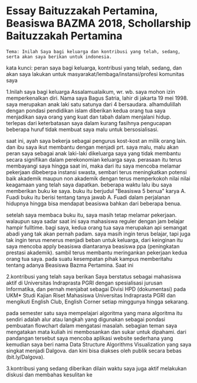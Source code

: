 # Essay Baituzzakah Pertamina, Beasiswa BAZMA 2018, Schollarship Baituzzakah Pertamina

`Tema: Inilah Saya bagi keluarga dan kontribusi yang telah, sedang, serta akan saya berikan untuk indonesia.`

kata kunci: peran saya bagi keluarga, 
kontribusi yang telah, 
sedang, 
dan akan saya lakukan untuk masyarakat/lembaga/instansi/profesi komunitas saya

1.Inilah saya bagi keluarga
Assalamualaikum, wr. wb. saya mohon izin memperkenalkan diri. Nama saya Bagus Satria, lahir di jakarta  19 mei 1998. saya merupakan anak laki satu satunya dari 4 bersaudara. alhamdulillah dengan pondasi pendidikan islam diberikan kedua orang tua saya menjadikan saya orang yang kuat dan tabah dalam menjalani hidup. terlepas dari keterbatasan saya dalam kurang fasihnya pengucapan beberapa huruf tidak membuat saya malu untuk bersosialisasi. 

saat ini, ayah saya bekerja sebagai pengurus kost-kost an milik orang lain. dan ibu saya ikut membantu dengan menjadi prt. saya malu, malu akan peran saya sebagai anak laki-laki dikeluarga saya yang tidak membantu secara signifikan dalam perekonomian keluarga saya.
perasaan itu terus membayangi saya hingga saat ini, maka dari itu saya mencoba melamar pekerjaan dibeberpa instansi swasta, sembari terus meningkatkan potensi baik akademik maupun non akademik dengan terus memperkokoh nilai nilai keagamaan yang telah saya dapatkan. beberapa waktu lalu ibu saya memberikan buku ke saya. buku itu berjudul "Beasiswa 5 benua" karya A. Fuadi buku itu berisi tentang tanya jawab A. Fuadi dalam perjalanan hidupnya hingga bisa mendapat beasiswa bahkan dari beberapa benua.

setelah saya membaca buku itu, saya masih tetap melamar pekerjaan. walaupun saya sadar saat ini saya mahasiswa reguler dengan jam belajar hampir fulltime. bagi saya, kedua orang tua saya merupakan api semangat abadi  yang tak akan pernah padam. 
saya masih ingin terus belajar, tapi juga tak ingin terus menerus menjadi beban untuk keluarga, dari keinginan itu saya mencoba apply beasiswa diantaranya beasiswa ppa (peningkatan prestasi akademik). sambil terus membantu meringankan pekerjaan kedua orang tua saya. pada suatu kesempatan pihak kampus memberitahu tentang adanya Beasiswa Bazma Pertamina. Saat ini

2.kontribusi yang telah saya berikan
Saya berstatus sebagai mahasiswa aktif di Universitas Indraprasta PGRI dengan spesialisasi jurusan Informatika, dan pernah menjabat sebagai Divisi HPD (dokumentasi) pada UKM* Studi Kajian Riset Mahasiswa Universitas Indraprasta PGRI dan mengikuti English Club, English Corner setiap minggunya hingga sekarang.

pada semester satu saya mempelajari algoritma yang mana algoritma itu sendiri adalah alur atau langkah  yang digunakan sebagai pondasi pembuatan flowchart dalam mengatasi masalah. sebagian teman saya mengatakan mata kuliah ini membosankan dan sukar untuk dipahami. dari pandangan tersebut saya mencoba aplikasi website sederhana yang kemudian saya beri nama Data Structure Algorithms Visualization yang saya singkat menjadi Dalgova. dan kini bisa diakses oleh publik secara bebas  (bit.ly/Dalgova).

3.kontribusi yang sedang diberikan
dilain waktu saya juga aktif melakukan diskusi dan membahas kesulitan ke


